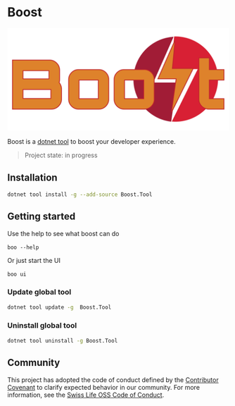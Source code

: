 # Boost

![BoostLogo](/images/logo_boost.png)

Boost is a [dotnet tool](https://docs.microsoft.com/en-us/dotnet/core/tools/global-tools) to boost your developer experience. 

> Project state: in progress

## Installation

```bash
dotnet tool install -g --add-source Boost.Tool
```

## Getting started

Use the help to see what boost can do

```
boo --help
```

Or just start the UI 

```
boo ui
```

### Update global tool

```bash
dotnet tool update -g  Boost.Tool
```
### Uninstall global tool

```bash
dotnet tool uninstall -g Boost.Tool
```

## Community

This project has adopted the code of conduct defined by the [Contributor Covenant](https://contributor-covenant.org/)
to clarify expected behavior in our community. For more information, see the [Swiss Life OSS Code of Conduct](https://swisslife-oss.github.io/coc).